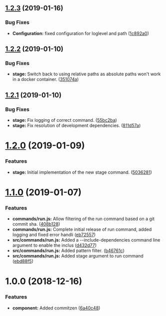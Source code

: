 ## [1.2.3](https://github.com/amurdock/ystage/compare/v1.2.2...v1.2.3) (2019-01-16)


### Bug Fixes

* **Configuration:** fixed configuration for loglevel and path ([1c892a0](https://github.com/amurdock/ystage/commit/1c892a0))

## [1.2.2](https://github.com/amurdock/ystage/compare/v1.2.1...v1.2.2) (2019-01-10)


### Bug Fixes

* **stage:** Switch back to using relative paths as absolute paths won't work in a docker container. ([351074a](https://github.com/amurdock/ystage/commit/351074a))

## [1.2.1](https://github.com/amurdock/ystage/compare/v1.2.0...v1.2.1) (2019-01-10)


### Bug Fixes

* **stage:** Fix logging of correct command. ([55bc2ba](https://github.com/amurdock/ystage/commit/55bc2ba))
* **stage:** Fix resolution of development dependencies. ([811d57a](https://github.com/amurdock/ystage/commit/811d57a))

# [1.2.0](https://github.com/amurdock/ystage/compare/v1.1.0...v1.2.0) (2019-01-09)


### Features

* **stage:** Initial implementation of the new stage command. ([5036281](https://github.com/amurdock/ystage/commit/5036281))

# [1.1.0](https://github.com/amurdock/ystage/compare/v1.0.0...v1.1.0) (2019-01-07)


### Features

* **commands/run.js:** Allow filtering of the run command based on a git commit sha. ([408b128](https://github.com/amurdock/ystage/commit/408b128))
* **commands/run.js:** Complete initial release of run command, added logging and fixed error handli ([eb72557](https://github.com/amurdock/ystage/commit/eb72557))
* **src/commands/run.js:** Added a --include-dependencies command line argument to enable the inclus ([d432d77](https://github.com/amurdock/ystage/commit/d432d77))
* **src/commands/run.js:** Added pattern filter. ([b46761c](https://github.com/amurdock/ystage/commit/b46761c))
* **src/commands/run.js:** Added stage argument to run command ([ebd88f5](https://github.com/amurdock/ystage/commit/ebd88f5))

# 1.0.0 (2018-12-16)


### Features

* **component:** Added commitzen ([6a40c48](https://github.com/amurdock/ystage/commit/6a40c48))
